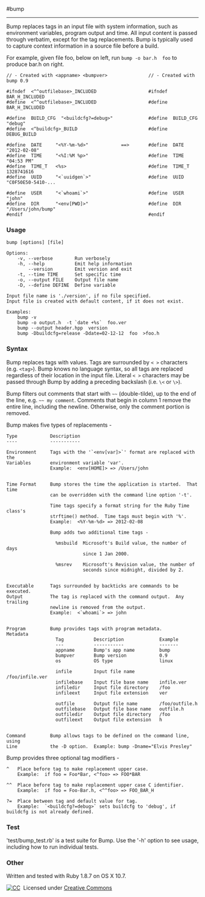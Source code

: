 #bump
- - - - - - - -

Bump replaces tags in an input file with system information, such as
environment variables, program output and time.  All input content is
passed through verbatim, except for the tag replacements.  Bump is
typically used to capture context information in a source file before
a build.

For example, given file foo, below on left, run `bump -o bar.h  foo` to
produce bar.h on right.

    // - Created with <appname> <bumpver>               // - Created with bump 0.9

    #ifndef  <^^outfilebase>_INCLUDED                   #ifndef  BAR_H_INCLUDED
    #define  <^^outfilebase>_INCLUDED                   #define  BAR_H_INCLUDED

    #define  BUILD_CFG  "<buildcfg?=debug>"             #define  BUILD_CFG  "debug"
    #define  <^buildcfg>_BUILD                          #define  DEBUG_BUILD

    #define  DATE     "<%Y-%m-%d>"            ==>       #define  DATE     "2012-02-08"
    #define  TIME     "<%I:%M %p>"                      #define  TIME     "04:53 PM"
    #define  TIME_T   <%s>                              #define  TIME_T   1328741616
    #define  UUID     "<`uuidgen`>"                     #define  UUID     "C0F50E50-5410-...

    #define  USER     "<`whoami`>"                      #define  USER     "john"
    #define  DIR      "<env[PWD]>"                      #define  DIR      "/Users/john/bump"
    #endif                                              #endif


### Usage

    bump [options] [file]

    Options:
        -v, --verbose        Run verbosely
        -h, --help           Emit help information
            --version        Emit version and exit
        -t, --time TIME      Set specific time
        -o, --output FILE    Output file name
        -D, --define DEFINE  Define variable

    Input file name is './version', if no file specified.
    Input file is created with default content, if it does not exist.

    Examples:
        bump -v
        bump -o output.h  -t `date +%s`  foo.ver
        bump --output header.hpp  version
        bump -Dbuildcfg=release -Ddate=02-12-12  foo  >foo.h


### Syntax

Bump replaces tags with values.  Tags are surrounded by `< >` characters
(e.g. `<tag>`).  Bump knows no language syntax, so all tags are replaced
regardless of their location in the input file.  Literal `< >` characters
may be passed through Bump by adding a preceding backslash
(i.e. `\<` or `\>`).

Bump filters out comments that start with `~~` (double-tilde), up to the end
of the line,  e.g. `~~ my comment`.  Comments that begin in column 1 remove
the entire line, including the newline.  Otherwise, only the comment portion
is removed.

Bump makes five types of replacements -

    Type            Description
    ----            -----------

    Environment     Tags with the '`<env[var]>`' format are replaced with the
    Variables       environment variable 'var'.
                    Example:  <env[HOME]> => /Users/john


    Time Format     Bump stores the time the application is started.  That time
                    can be overridden with the command line option '-t'.

                    Time tags specify a format string for the Ruby Time class's
                    strftime() method.  Time tags must begin with '%'.
                    Example:  <%Y-%m-%d> => 2012-02-08

                    Bump adds two additional time tags -

                      %msbuild  Microsoft's Build value, the number of days
                                since 1 Jan 2000.

                      %msrev    Microsoft's Revision value, the number of
                                seconds since midnight, divided by 2.


    Executable      Tags surrounded by backticks are commands to be executed.
    Output          The tag is replaced with the command output.  Any trailing
                    newline is removed from the output.
                    Example:  <`whoami`> => john


    Program         Bump provides tags with program metadata.
    Metadata
                      Tag           Description             Example
                      ---           -----------             -------
                      appname       Bump's app name         bump
                      bumpver       Bump version            0.9
                      os            OS type                 linux

                      infile        Input file name         /foo/infile.ver
                      infilebase    Input file base name    infile.ver
                      infiledir     Input file directory    /foo
                      infileext     Input file extension    ver

                      outfile       Output file name        /foo/outfile.h
                      outfilebase   Output file base name   outfile.h
                      outfiledir    Output file directory   /foo
                      outfileext    Output file extension   h


    Command         Bump allows tags to be defined on the command line, using
    Line            the -D option.  Example: bump -Dname="Elvis Presley"


Bump provides three optional tag modifiers -

    ^   Place before tag to make replacement upper case.
        Example:  if foo = Foo*Bar, <^foo> => FOO*BAR

    ^^  Place before tag to make replacement upper case C identifier.
        Example:  if foo = Foo-Bar.h, <^^foo> => FOO_BAR_H

    ?=  Place between tag and default value for tag.
        Example:  `<buildcfg?=debug>` sets buildcfg to 'debug', if buildcfg is not already defined.


### Test
'test/bump\_test.rb' is a test suite for Bump.  Use the '-h' option to see
usage, including how to run individual tests.

### Other
Written and tested with Ruby 1.8.7 on OS X 10.7.

[![CC](http://i.creativecommons.org/l/by-sa/3.0/88x31.png)](http://creativecommons.org/licenses/by-sa/3.0/)   &nbsp;Licensed under [Creative Commons](http://creativecommons.org/licenses/by-sa/3.0/)
